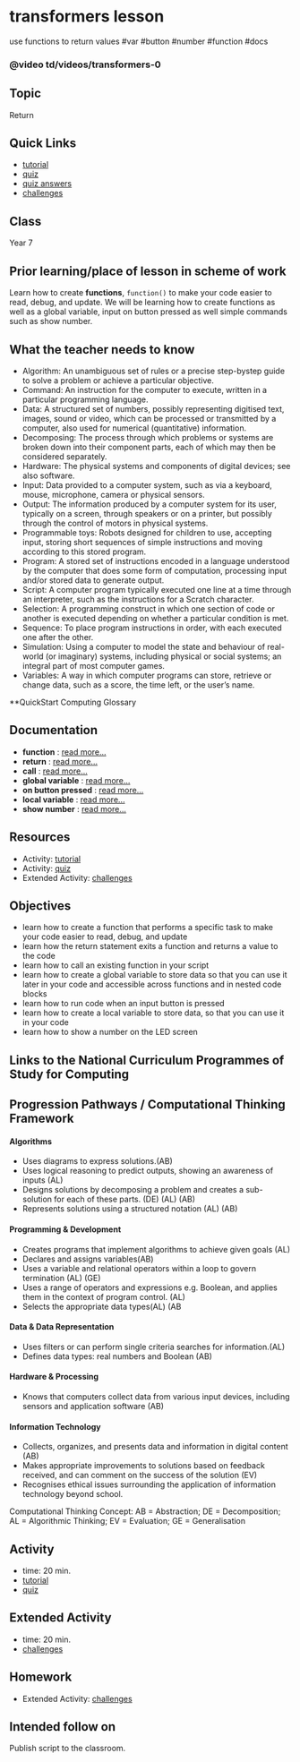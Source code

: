 # transformers lesson

use functions to return values #var #button #number #function #docs

### @video td/videos/transformers-0

## Topic

Return

## Quick Links

* [tutorial](/microbit/lessons/transformers/tutorial)
* [quiz](/microbit/lessons/transformers/quiz)
* [quiz answers](/microbit/lessons/transformers/quiz-answers)
* [challenges](/microbit/lessons/transformers/challenges)

## Class

Year 7

## Prior learning/place of lesson in scheme of work

Learn how to create **functions**, ` function() ` to make your code easier to read, debug, and update. We will be learning how to create functions as well as a global variable, input on button pressed as well simple commands such as show number.

## What the teacher needs to know

* Algorithm: An unambiguous set of rules or a precise step-bystep guide to solve a problem or achieve a particular objective.
* Command: An instruction for the computer to execute, written in a particular programming language.
* Data: A structured set of numbers, possibly representing digitised text, images, sound or video, which can be processed or transmitted by a computer, also used for numerical (quantitative) information.
* Decomposing: The process through which problems or systems are broken down into their component parts, each of which may then be considered separately.
* Hardware: The physical systems and components of digital devices; see also software.
* Input: Data provided to a computer system, such as via a keyboard, mouse, microphone, camera or physical sensors.
* Output: The information produced by a computer system for its user, typically on a screen, through speakers or on a printer, but possibly through the control of motors in physical systems.
* Programmable toys: Robots designed for children to use, accepting input, storing short sequences of simple instructions and moving according to this stored program.
* Program: A stored set of instructions encoded in a language understood by the computer that does some form of computation, processing input and/or stored data to generate output.
* Script: A computer program typically executed one line at a time through an interpreter, such as the instructions for a Scratch character.
* Selection: A programming construct in which one section of code or another is executed depending on whether a particular condition is met.
* Sequence: To place program instructions in order, with each executed one after the other.
* Simulation: Using a computer to model the state and behaviour of real-world (or imaginary) systems, including physical or social systems; an integral part of most computer games.
* Variables: A way in which computer programs can store, retrieve or change data, such as a score, the time left, or the user’s name.

**QuickStart Computing Glossary

## Documentation

* **function** : [read more...](/microbit/js/function)
* **return** : [read more...](/microbit/js/return)
* **call** : [read more...](/microbit/js/call)
* **global variable** : [read more...](/microbit/js/data)
* **on button pressed** : [read more...](/microbit/reference/input/on-button-pressed)
* **local variable** : [read more...](/microbit/reference/variables/var)
* **show number** : [read more...](/microbit/reference/basic/show-number)

## Resources

* Activity: [tutorial](/microbit/lessons/transformers/tutorial)
* Activity: [quiz](/microbit/lessons/transformers/quiz)
* Extended Activity: [challenges](/microbit/lessons/transformers/challenges)

## Objectives

* learn how to create a function that performs a specific task to make your code easier to read, debug, and update
* learn how the return statement exits a function and returns a value to the code
* learn how to call an existing function in your script
* learn how to create a global variable to store data so that you can use it later in your code and accessible across functions and in nested code blocks
* learn how to run code when an input button is pressed
* learn how to create a local variable to store data, so that you can use it in your code
* learn how to show a number on the LED screen

## Links to the National Curriculum Programmes of Study for Computing

## Progression Pathways / Computational Thinking Framework

#### Algorithms

* Uses diagrams to express solutions.(AB)
*  Uses logical reasoning to predict  outputs, showing an awareness of inputs (AL)
*  Designs solutions  by decomposing a problem and creates a sub-solution for each of these parts. (DE) (AL) (AB)
* Represents solutions using a structured notation (AL) (AB)

#### Programming & Development

* Creates programs that implement algorithms to achieve given goals (AL)
*  Declares and assigns variables(AB)
* Uses a variable and relational operators within a loop to govern termination (AL) (GE)
* Uses a range of operators and expressions e.g. Boolean, and applies them in the context of program control. (AL)
* Selects the appropriate data types(AL) (AB

#### Data & Data Representation

* Uses filters or can perform single criteria searches for information.(AL)
* Defines data types: real numbers and Boolean (AB)

#### Hardware & Processing

* Knows that computers collect data from various input devices, including sensors and application software (AB)

#### Information Technology

* Collects, organizes, and presents data and information in digital content (AB)
* Makes appropriate improvements to solutions based on feedback received, and can comment on the success of the solution (EV)
* Recognises ethical issues surrounding the application of information technology beyond school.

Computational Thinking Concept: AB = Abstraction; DE = Decomposition; AL = Algorithmic Thinking; EV = Evaluation; GE = Generalisation

## Activity

* time: 20 min.
* [tutorial](/microbit/lessons/transformers/tutorial)
* [quiz](/microbit/lessons/transformers/quiz)

## Extended Activity

* time: 20 min.
* [challenges](/microbit/lessons/transformers/challenges)

## Homework

* Extended Activity: [challenges](/microbit/lessons/transformers/challenges)

## Intended follow on

Publish script to the classroom.


